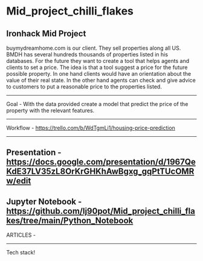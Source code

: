 # Mid_project_chilli_flakes
## Ironhack Mid Project

buymydreamhome.com is our client. They sell properties along all US. BMDH has several hundreds thousands of properties listed in his databases. For the future they want to create a tool that helps agents and clients to set a price. The idea is that a tool suggest a price for the future possible property. In one hand clients would have an orientation about the value of their real state. In the other hand agents can check and give advice to customers to put a reasonable price to the properties listed. 


--------------------------------------------------------------------------------------------------
Goal - With the data provided create a model that predict the price of the property with the relevant features. 

---------------------------------------------------------------------------------------------------
Workflow - https://trello.com/b/WdTgmLi1/housing-price-prediction

---------------------------------------------------------------------------------------------------
Presentation - https://docs.google.com/presentation/d/1967QeKdE37LV35zL8OrKrGHKhAwBgxg_gqPtTUcOMRw/edit
---------------------------------------------------------------------------------------------------
Jupyter Notebook - https://github.com/lj90pot/Mid_project_chilli_flakes/tree/main/Python_Notebook
---------------------------------------------------------------------------------------------------
ARTICLES - 

---------------------------------------------------------------------------------------------------
Tech stack!
